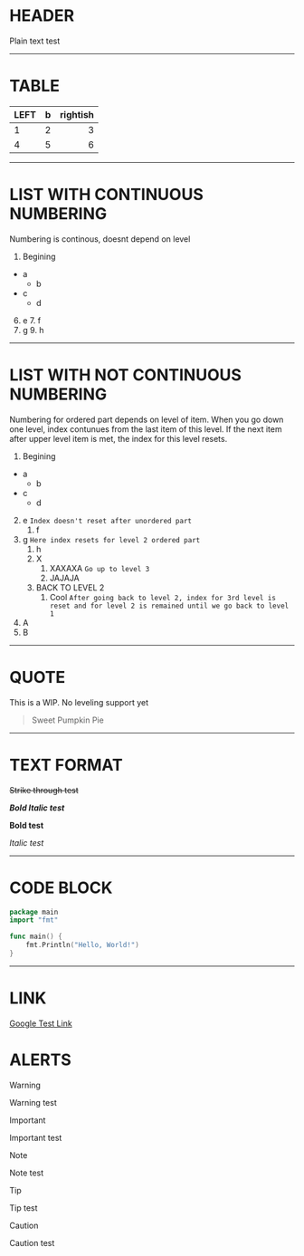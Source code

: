# HEADER

Plain text test

---
# TABLE

| LEFT | b | rightish | 
|:---|:---:|---:|
| 1 | 2 | 3 | 
| 4 | 5 | 6 |

---

# LIST WITH CONTINUOUS NUMBERING

Numbering is continous, doesnt depend on level

1. Begining
- a
	- b
- c
	- d
6. e
	7. f
8. g
	9. h

---

# LIST WITH **NOT** CONTINUOUS NUMBERING

Numbering for ordered part depends on level of item. When you go down one level, index contunues from the last item of this level. If the next item after upper level item is met, the index for this level resets.

1.  Begining
- a
	- b
- c
	- d
2. e 	```Index doesn't reset after unordered part```
	1. f
3. g 	```Here index resets for level 2 ordered part```
	1. h
	2. X
		1. XAXAXA ```Go up to level 3```
		2. JAJAJA
	3. BACK TO LEVEL 2
		1. Cool ```After going back to level 2, index for 3rd level is reset and for level 2 is remained until we go back to level 1```
4. A
5. B

---

# QUOTE

This is a WIP. No leveling support yet

> Sweet Pumpkin Pie

---

# TEXT FORMAT

~~Strike through test~~

***Bold Italic test***

**Bold test**

*Italic test*

---

# CODE BLOCK

```go
package main
import "fmt"

func main() {
	fmt.Println("Hello, World!")
}
```
---

# LINK

[Google Test Link](https://google.com)

# ALERTS

>[!WARNING]
>Warning test

>[!IMPORTANT]
>Important test

>[!NOTE]
>Note test

>[!TIP]
>Tip test

>[!CAUTION]
>Caution test
